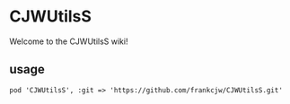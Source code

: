 CJWUtilsS
========
Welcome to the CJWUtilsS wiki!

## usage
`pod 'CJWUtilsS', :git => 'https://github.com/frankcjw/CJWUtilsS.git'`
